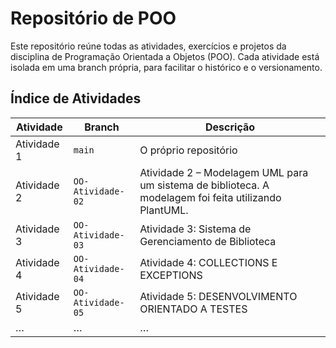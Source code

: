 # Repositório de POO

Este repositório reúne todas as atividades, exercícios e projetos da disciplina de Programação Orientada a Objetos (POO). Cada atividade está isolada em uma branch própria, para facilitar o histórico e o versionamento.

## Índice de Atividades

| Atividade   | Branch               | Descrição                                    |
|-------------|----------------------|----------------------------------------------|
| Atividade 1 | `main`                | O próprio repositório    |
| Atividade 2 | `OO-Atividade-02`           |  Atividade 2 – Modelagem UML para um sistema de biblioteca. A modelagem foi feita utilizando PlantUML.   |
| Atividade 3 | `OO-Atividade-03`           |  Atividade 3: Sistema de Gerenciamento de Biblioteca   |
| Atividade 4 | `OO-Atividade-04`           |  Atividade 4: COLLECTIONS E EXCEPTIONS   |
| Atividade 5 | `OO-Atividade-05` | Atividade 5: DESENVOLVIMENTO ORIENTADO A TESTES |
| …           | …                    | …                                            |
